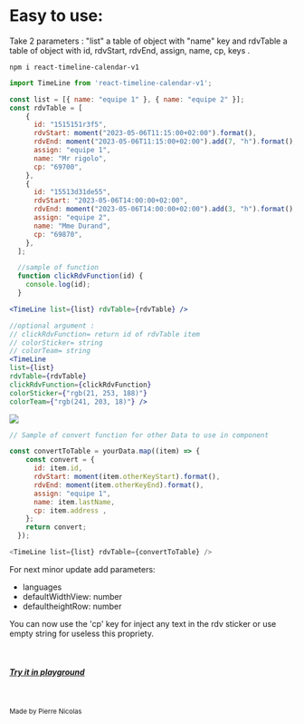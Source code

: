 <h1>Easy to use: </h1>

<p>Take 2 parameters : "list" a table of object with "name" key
and rdvTable a table of object with id, rdvStart, rdvEnd, assign, name, cp, keys . </p>

``` shell 
npm i react-timeline-calendar-v1
```

``` js
import TimeLine from 'react-timeline-calendar-v1';

const list = [{ name: "equipe 1" }, { name: "equipe 2" }];
const rdvTable = [
    {
      id: "1515151r3f5",
      rdvStart: moment("2023-05-06T11:15:00+02:00").format(),
      rdvEnd: moment("2023-05-06T11:15:00+02:00").add(7, "h").format(),
      assign: "equipe 1",
      name: "Mr rigolo",
      cp: "69700",
    },
    {
      id: "15513d31de55",
      rdvStart: "2023-05-06T14:00:00+02:00",
      rdvEnd: moment("2023-05-06T14:00:00+02:00").add(3, "h").format(),
      assign: "equipe 2",
      name: "Mme Durand",
      cp: "69870",
    },
  ];

  //sample of function 
  function clickRdvFunction(id) {
    console.log(id);
  }

  ```

  ```jsx
<TimeLine list={list} rdvTable={rdvTable} />

//optional argument : 
// clickRdvFunction= return id of rdvTable item
// colorSticker= string
// colorTeam= string
<TimeLine 
list={list} 
rdvTable={rdvTable} 
clickRdvFunction={clickRdvFunction}
colorSticker={"rgb(21, 253, 188)"}
colorTeam={"rgb(241, 203, 18)"} />
```

<img src="https://bnz07pap001files.storage.live.com/y4m7Ecd5KK-T7tbB7H4yX8FdozPcBF5OClPTbJuxMGKOvpVBn9REPlRgtTBs0xSvSmTKoz9ERMrREZiRBf-kJo023AYx68Itor6I-PWMpksShqzXp1evmh3ZHyLlJX4_QFuGVS6Gd_rV7TYJPxUftyjEU3HrGklF8PgE0d5XzVIhKRl6iMAGfiiXM7lU64KGuRv?width=1692&height=487&cropmode=none" />

```js
// Sample of convert function for other Data to use in component 

const convertToTable = yourData.map((item) => {
    const convert = {
      id: item.id,
      rdvStart: moment(item.otherKeyStart).format(),
      rdvEnd: moment(item.otherKeyEnd).format(),
      assign: "equipe 1",
      name: item.lastName,
      cp: item.address ,
    };
    return convert;
  });

<TimeLine list={list} rdvTable={convertToTable} />

```
<p>For next minor update add parameters: 
<ul>
<li >languages </li>
<li >defaultWidthView: number </li>
<li >defaultheightRow: number </li>
</ul>
You can now use the 'cp' key for inject any text in the rdv sticker or use empty string for useless this propriety.
</p>
<br/>
<h5><a href="https://playcode.io/1465220">Try it in playground </a> </h5>
<br/>

<sub>Made by Pierre Nicolas</sub>